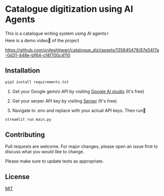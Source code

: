 # Catalogue digitization using AI Agents

This is a catalogue writing system using AI agents⚡   
Here is a demo video🎥 of the project 


https://github.com/xnileshtiwari/catalogue_dizi/assets/135645478/87e54f7a-0d31-448e-bf64-cf4f700c4110

## Installation


```bash
pip3 install requirements.txt
```

1. Get your Google gemini API by visiting [Google AI studio](https://aistudio.google.com/app/apikey) (It's free)         

2. Get your serper API key by visiting [Serper](https://serper.dev/) (It's free)

3. Navigate to .env and replace with your actual API keys. Then run🎯

```bash
streamlit run main.py
```


## Contributing

Pull requests are welcome. For major changes, please open an issue first
to discuss what you would like to change.

Please make sure to update tests as appropriate.

## License

[MIT](https://choosealicense.com/licenses/mit/)



